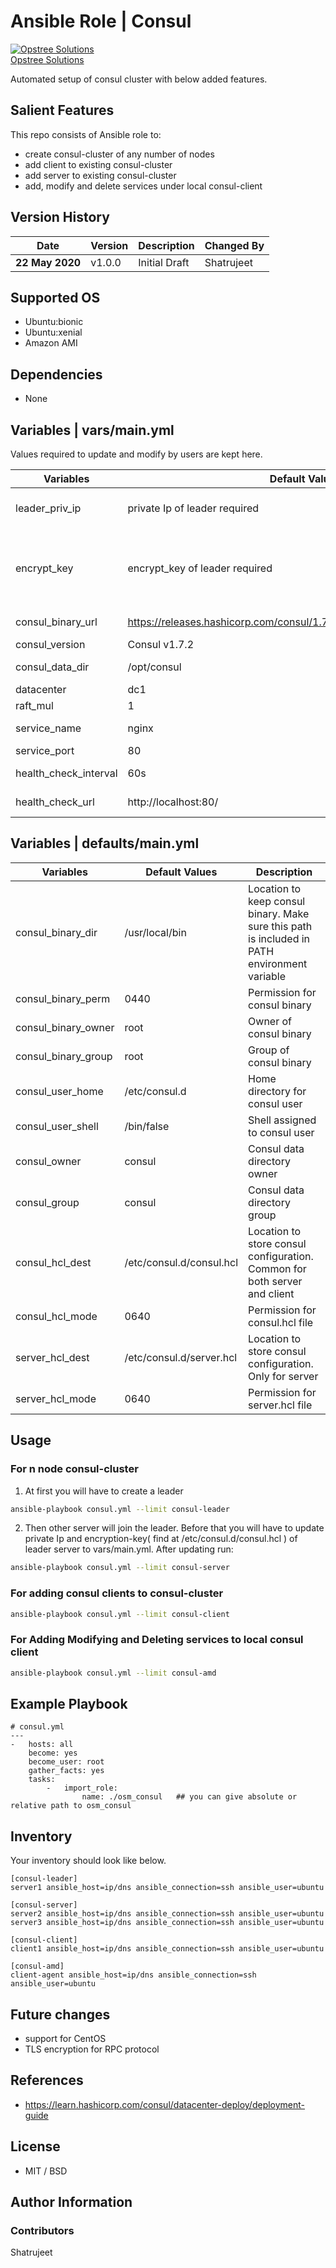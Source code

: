 Ansible Role | Consul
========================

[![Opstree Solutions][opstree_avatar]][opstree_homepage]<br/>[Opstree Solutions][opstree_homepage] 

  [opstree_homepage]: https://opstree.github.io/
  [opstree_avatar]: https://img.cloudposse.com/150x150/https://github.com/opstree.png

Automated setup of consul cluster with below added features.

Salient Features
--------------------
This repo consists of Ansible role to:
  - create consul-cluster of any number of nodes
  - add client to existing consul-cluster
  - add server to existing consul-cluster
  - add, modify and delete services under local consul-client

Version History
------------------
|**Date**| **Version**| **Description**| **Changed By** |
|----------|---------|---------------|-----------------|
|**22 May 2020** | v1.0.0 | Initial Draft | Shatrujeet |

Supported OS
------------
  * Ubuntu:bionic
  * Ubuntu:xenial
  * Amazon AMI

Dependencies
------------
  * None 

Variables | vars/main.yml
----------------------------
Values required to update and modify by users are kept here.

|**Variables**| **Default Values**| **Description**|
|----------|---------|---------------|
| leader_priv_ip | private Ip of leader required | Private Ip of consul-cluster leader. Must to fill. |
| encrypt_key | encrypt_key of leader required | Encryption key for gossip protocol. Must be same for all member of cluster. Leader once created find this in file /etc/consul.d/consul.hcl | 
| consul_binary_url | https://releases.hashicorp.com/consul/1.7.2/consul_1.7.2_linux_amd64.zip | Location to download consul binary |
| consul_version | Consul v1.7.2 | Version of consul |
| consul_data_dir | /opt/consul | Data storage directory for consul |
| datacenter | dc1 | Name of the datacenter |
| raft_mul | 1 | Value of raft_mul |
| service_name | nginx | Name of the service you want to register |
| service_port | 80 | Service port |
| health_check_interval | 60s | Interval for service status check |
| health_check_url | http://localhost:80/ | Url of service status check |

Variables | defaults/main.yml
--------------------------------

|**Variables**| **Default Values**| **Description**|
|----------|---------|---------------|
| consul_binary_dir | /usr/local/bin | Location to keep consul binary. Make sure this path is included in PATH environment variable |
| consul_binary_perm | 0440 | Permission for consul binary |
| consul_binary_owner | root | Owner of consul binary |
| consul_binary_group | root | Group of consul binary |
| consul_user_home | /etc/consul.d | Home directory for consul user |
| consul_user_shell | /bin/false | Shell assigned to consul user |
| consul_owner | consul | Consul data directory owner |
| consul_group | consul | Consul data directory group |
| consul_hcl_dest | /etc/consul.d/consul.hcl | Location to store consul configuration. Common for both server and client |
| consul_hcl_mode | 0640 | Permission for consul.hcl file |
| server_hcl_dest | /etc/consul.d/server.hcl | Location to store consul configuration. Only for server |
| server_hcl_mode | 0640 | Permission for server.hcl file |

Usage
--------
### For n node consul-cluster ###

1. At first you will have to create a leader
```sh
ansible-playbook consul.yml --limit consul-leader
```
2. Then other server will join the leader. Before that you will have to update private Ip and encryption-key( find at /etc/consul.d/consul.hcl ) of leader server to vars/main.yml.
   After updating run:
```sh
ansible-playbook consul.yml --limit consul-server
```
### For adding consul clients to consul-cluster ###
```sh
ansible-playbook consul.yml --limit consul-client
```
### For Adding Modifying and Deleting services to local consul client ###
```sh
ansible-playbook consul.yml --limit consul-amd
```

Example Playbook
-------------------

```
# consul.yml
---
-   hosts: all
    become: yes
    become_user: root
    gather_facts: yes
    tasks:
        -   import_role:
                name: ./osm_consul   ## you can give absolute or relative path to osm_consul
```

Inventory
-----------------

Your inventory should look like below.
```
[consul-leader]
server1 ansible_host=ip/dns ansible_connection=ssh ansible_user=ubuntu

[consul-server]
server2 ansible_host=ip/dns ansible_connection=ssh ansible_user=ubuntu
server3 ansible_host=ip/dns ansible_connection=ssh ansible_user=ubuntu

[consul-client]
client1 ansible_host=ip/dns ansible_connection=ssh ansible_user=ubuntu

[consul-amd]
client-agent ansible_host=ip/dns ansible_connection=ssh ansible_user=ubuntu
```

Future changes
----------------
* support for CentOS
* TLS encryption for RPC protocol

References
-----------
* https://learn.hashicorp.com/consul/datacenter-deploy/deployment-guide

## License
* MIT / BSD

## Author Information

### Contributors
Shatrujeet